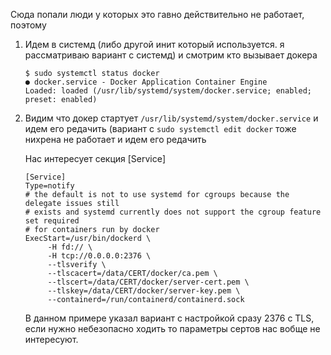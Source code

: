 Сюда попали люди у которых это гавно действительно не работает, поэтому
1. Идем в системд (либо другой инит который используется. я рассматриваю вариант с системд) и смотрим кто вызывает докера
   ```
   $ sudo systemctl status docker
   ● docker.service - Docker Application Container Engine
   Loaded: loaded (/usr/lib/systemd/system/docker.service; enabled; preset: enabled)
   ```
2. Видим что докер стартует `/usr/lib/systemd/system/docker.service` и идем его редачить (вариант с `sudo systemctl edit docker` тоже нихрена не работает
   и идем его редачить

   Нас интересует секция [Service]
   ```
   [Service]
   Type=notify
   # the default is not to use systemd for cgroups because the delegate issues still
   # exists and systemd currently does not support the cgroup feature set required
   # for containers run by docker
   ExecStart=/usr/bin/dockerd \
        -H fd:// \
        -H tcp://0.0.0.0:2376 \
        --tlsverify \
        --tlscacert=/data/CERT/docker/ca.pem \
        --tlscert=/data/CERT/docker/server-cert.pem \
        --tlskey=/data/CERT/docker/server-key.pem \
        --containerd=/run/containerd/containerd.sock
   ```

   В данном примере указал вариант с настройкой сразу 2376 с TLS, если нужно небезопасно ходить то параметры сертов нас вобще не интересуют.
